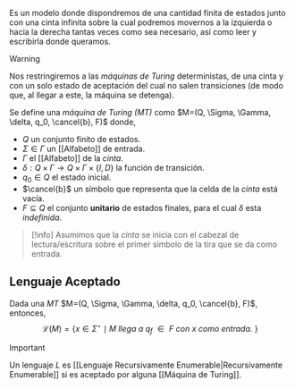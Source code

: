 Es un modelo donde dispondremos de una cantidad finita de estados junto con una cinta  infinita sobre la cual podremos movernos a la izquierda o hacia la derecha tantas veces como sea necesario, así como leer y escribirla donde queramos.

>[!warning] 
>Nos restringiremos a las *máquinas de Turing* deterministas, de una cinta y con un solo estado de aceptación del cual no salen transiciones (de modo que, al llegar a este, la máquina se detenga).

Se define una *máquina de Turing (MT)* como $M=(Q, \Sigma, \Gamma, \delta, q_0, \cancel{b}, F)$ donde,
- $Q$ un conjunto finito de estados.
- $\Sigma \in \Gamma$ un [[Alfabeto]] de entrada.
- $\Gamma$ el [[Alfabeto]] de la *cinta*.
- $\delta: Q \times \Gamma \rightarrow Q \times \Gamma \times \{I, D\}$ la función de transición. 
- $q_0 \in Q$ el estado inicial.
- $\cancel{b}$ un símbolo que representa que la celda de la *cinta* está vacía.
- $F \subseteq Q$ el conjunto **unitario** de estados finales, para el cual $\delta$ esta *indefinida*.

>[!info] 
>Asumimos que la *cinta* se inicia con el cabezal de lectura/escritura sobre el primer símbolo de la tira que se da como entrada.

## Lenguaje Aceptado

Dada una *MT* $M=(Q, \Sigma, \Gamma, \delta, q_0, \cancel{b}, F)$, entonces, $$\mathscr{L}(M)=\{x \in \Sigma^\star \mid M \textit{ llega a $q_f$ $\in$ F con x como entrada. }\}$$

>[!important] 
>Un lenguaje $L$ es [[Lenguaje Recursivamente Enumerable|Recursivamente Enumerable]] si es aceptado por alguna [[Máquina de Turing]].
